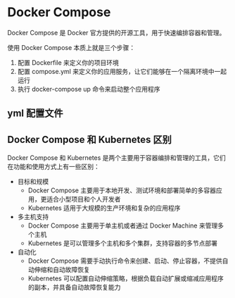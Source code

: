 # Docker Compose

Docker Compose 是 Docker 官方提供的开源工具，用于快速编排容器和管理。



使用 Docker Compose 本质上就是三个步骤：

1. 配置 Dockerfile 来定义你的项目环境
2. 配置 compose.yml 来定义你的应用服务，让它们能够在一个隔离环境中一起运行
3. 执行 docker-compose up 命令来启动整个应用程序



## yml 配置文件







## Docker Compose 和 Kubernetes 区别

Docker Compose 和 Kubernetes 是两个主要用于容器编排和管理的工具，它们在功能和使用方式上有一些区别：

- 目标和规模
  - Docker Compose 主要用于本地开发、测试环境和部署简单的多容器应用，更适合小型项目和个人开发者
  - Kubernetes 适用于大规模的生产环境和复杂的应用程序
- 多主机支持
  - Docker Compose 主要用于单主机或者通过 Docker Machine 来管理多个主机
  - Kubernetes 是可以管理多个主机和多个集群，支持容器的多节点部署
- 自动化
  - Docker Compose 需要手动执行命令来创建、启动、停止容器，不提供自动伸缩和自动故障恢复
  - Kubernetes 可以配置自动伸缩策略，根据负载自动扩展或缩减应用程序的副本，并具备自动故障恢复能力

